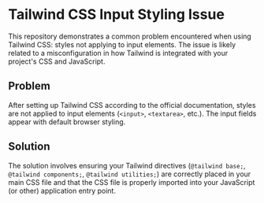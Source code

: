 # Tailwind CSS Input Styling Issue

This repository demonstrates a common problem encountered when using Tailwind CSS: styles not applying to input elements. The issue is likely related to a misconfiguration in how Tailwind is integrated with your project's CSS and JavaScript.

## Problem

After setting up Tailwind CSS according to the official documentation, styles are not applied to input elements (`<input>`, `<textarea>`, etc.).  The input fields appear with default browser styling.

## Solution

The solution involves ensuring your Tailwind directives (`@tailwind base;`, `@tailwind components;`, `@tailwind utilities;`) are correctly placed in your main CSS file and that the CSS file is properly imported into your JavaScript (or other) application entry point.